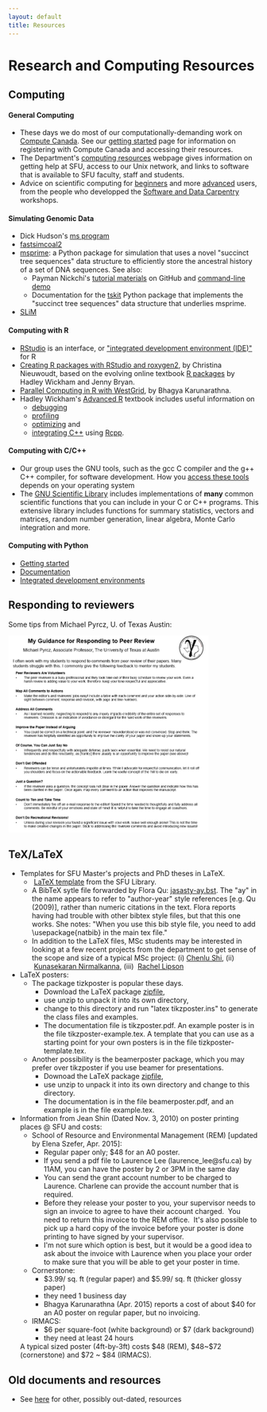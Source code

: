```yaml
---
layout: default
title: Resources
---
```

# Research and Computing Resources

## Computing

#### General Computing

* These days we do most of our computationally-demanding work on [Compute Canada](https://computecanada.ca).
See our [getting started](resources/computecan.html) page for information on registering with Compute Canada and accessing their resources.
* The Department's [computing resources](https://www.sfu.ca/stat-actsci/research/research-resources/computing-research.html) webpage gives information on getting help at SFU, access to our Unix network, and links to software that is available to SFU faculty, staff and students.
* Advice on scientific computing for [beginners](https://journals.plos.org/ploscompbiol/article?id=10.1371/journal.pcbi.1005510) and more [advanced](https://journals.plos.org/plosbiology/article?id=10.1371/journal.pbio.1001745) users, from the people who developped the [Software and Data Carpentry](https://carpentries.org/) workshops.


#### Simulating Genomic Data

* Dick Hudson's [ms program](http://home.uchicago.edu/rhudson1/source/mksamples.html)
* [fastsimcoal2](http://cmpg.unibe.ch/software/fastsimcoal2)
* [msprime](https://tskit.dev/msprime/docs/stable/intro.html): a Python package for simulation
that uses a novel "succinct tree sequences" data structure to efficiently
store the ancestral history of a set of DNA sequences. See also:
    * Payman Nickchi's [tutorial materials](https://github.com/paymannickchi/msprime) 
    on GitHub and [command-line demo](https://www.sfu.ca/content/dam/sfu/stat/documents/Statgen/mspcommands.txt)
    * Documentation for the [tskit](https://tskit.dev/tskit/docs/stable/) Python package that implements the "succinct tree sequences" data structure that underlies msprime.
* [SLiM](https://messerlab.org/slim/)

#### Computing with R

* [RStudio](https://www.rstudio.com/) is an interface, or ["integrated development environment (IDE)"](https://en.wikipedia.org/wiki/Integrated_development_environment) for R
*  <a href="https://www.sfu.ca/content/dam/sfu/stat/documents/Statgen/DIYRpackage.pdf">Creating R packages with RStudio and roxygen2</a>, by Christina Nieuwoudt, based on the evolving online textbook [R packages](https://r-pkgs.org/) by Hadley Wickham and Jenny Bryan. 
* <a href="https://www.sfu.ca/content/dam/sfu/stat/documents/Statgen/ParallelComputing_inR_CC.pdf">Parallel Computing in R with WestGrid</a>, by Bhagya Karunarathna.
* Hadley Wickham's [Advanced R](https://adv-r.hadley.nz/) textbook includes useful information on
    * [debugging](https://adv-r.hadley.nz/debugging.html)
    * [profiling](https://adv-r.hadley.nz/perf-measure.html)
    * [optimizing](https://adv-r.hadley.nz/perf-improve.html) and
    * [integrating C++](https://adv-r.hadley.nz/rcpp.html) using [Rcpp](http://www.rcpp.org/). 

#### Computing with C/C++

* Our group uses the GNU tools, such as the gcc C compiler and the g++ C++ compiler, for software development. How you [access these tools](resources/Ctools.html) depends on your operating system
* The [GNU Scientific Library](https://www.gnu.org/software/gsl/) includes implementations of **many** common scientific functions that you can include in your C or C++ programs. This extensive library includes functions for summary statistics, vectors and matrices, random number generation, linear algebra, Monte Carlo integration and more.

#### Computing with Python

* [Getting started](https://www.python.org/about/gettingstarted/)
* [Documentation](https://www.python.org/doc/)
* [Integrated development environments](https://wiki.python.org/moin/IntegratedDevelopmentEnvironments)

## Responding to reviewers

Some tips from Michael Pyrcz, U. of Texas Austin:

<img src="assets/images/RtoR_tips.png" alt="respreview" width="80%">


<h2>TeX/LaTeX<br>
</h2>
<ul>
<li>Templates for SFU Master's projects and PhD theses in LaTeX.<ul>
<li>&nbsp;<a href="http://www.lib.sfu.ca/help/publish/thesis/templates#latex-template">LaTeX template</a> from the SFU Library.<br>
</li>
<li>A BibTeX sytle file forwarded by Flora Qu: <a href="https://www.sfu.ca/content/dam/sfu/stat/documents/Statgen/jasasty-ay.bst">jasasty-ay.bst</a>. The &quot;ay&quot; in the name appears to refer to &quot;author-year&quot; style references [e.g. Qu (2009)], rather than numeric citations in the text. Flora reports having had trouble with other bibtex style files, but that this one works. She notes: &quot;When you use this bib style file, you need to add \usepackage{natbib} in the main tex file.&quot;</li>
<li>In addition to the LaTeX files, MSc students may be interested in looking at a few recent projects from the department to get sense of the scope and size of a typical MSc project: (i) <a href="https://www.sfu.ca/content/dam/sfu/stat/alumnitheses/2015/chenlu%20shi_finalproject.pdf">Chenlu Shi</a>, (ii) &nbsp;<a href="https://www.sfu.ca/content/dam/sfu/stat/alumnitheses/2014/MSc%20Project%20Report%20-%20Kunasekaran%20Nirmalkanna.pdf">Kunasekaran Nirmalkanna</a>, (iii) &nbsp;<a href="https://www.sfu.ca/content/dam/sfu/stat/alumnitheses/2014/RachelLipson%20Final%201141.pdf">Rachel Lipson</a></li>
</ul>
</li>
<li>LaTeX posters:<ul>
<li>The package tizkposter is popular these days.<ul>
<li>Download the LaTeX package <a href="https://mirrors.ctan.org/graphics/pgf/contrib/tikzposter.zip">zipfile</a>,</li>
<li>use unzip to unpack it into its own directory,</li>
<li>change to this directory and run &quot;latex tikzposter.ins&quot; to generate the class files and examples.</li>
<li>The documentation file is tikzposter.pdf. An example poster is in the file tikzposter-example.tex. A template that you can use as a starting point for your own posters is in the file tizkposter-template.tex.</li>
</ul>
</li>
<li>Another possibility is the beamerposter package, which you may prefer over tikzposter if you use beamer for presentations.<ul>
<li>Downoad the LaTeX package <a href="https://mirrors.ctan.org/macros/latex/contrib/beamerposter.zip">zipfile</a>,</li>
<li>use unzip to unpack it into its own directory and change to this directory.</li>
<li>The documentation is in the file beamerposter.pdf, and an example is in the file example.tex.</li>
</ul>
</li>
</ul>
</li>
<li>Information from Jean Shin (Dated Nov. 3, 2010) on poster printing places @ SFU and costs:<ul>
<li>School of Resource and Environmental Management (REM) [updated by Elena Szefer, Apr. 2015]:<ul>
<li>Regular paper only; $48 for an A0 poster.<br>
</li>
<li>If you send a pdf file to Laurence Lee (laurence_lee@sfu.ca) by 11AM, you can have the poster by 2 or 3PM in the same day</li>
<li>You can send the grant account number to be charged to Laurence. Charlene can provide the account number that is required.&nbsp;<br>
</li>
<li>Before they release your poster to you, your supervisor needs to sign an invoice to agree to have their account charged.&nbsp; You need to return this invoice to the REM office.&nbsp; It's also possible to pick up a hard copy of the invoice before your poster is done printing to have signed by your supervisor.</li>
<li>I'm not sure which option is best, but it would be a good idea to ask about the invoice with Laurence when you place your order to make sure that you will be able to get your poster in time.</li>
</ul>
</li>
<li>Cornerstone:<br>
<ul>
<li>$3.99/ sq. ft (regular paper) and $5.99/ sq. ft (thicker glossy paper)</li>
<li>they need 1 business day</li>
<li>Bhagya Karunarathna (Apr. 2015) reports a cost of about $40 for an A0 poster on regular paper, but no invoicing.</li>
</ul>
</li>
<li>IRMACS:<ul>
<li>$6 per square-foot (white background) or $7 (dark background)</li>
<li>they need at least 24 hours</li>
</ul>
</li>
</ul>
A typical sized poster (4ft-by-3ft) costs $48 (REM), $48~$72 (cornerstone) and $72 ~ $84 (IRMACS).</li>
</ul>

## Old documents and resources

* See [here](resources/olddocs.html) for other, possibly out-dated, resources
